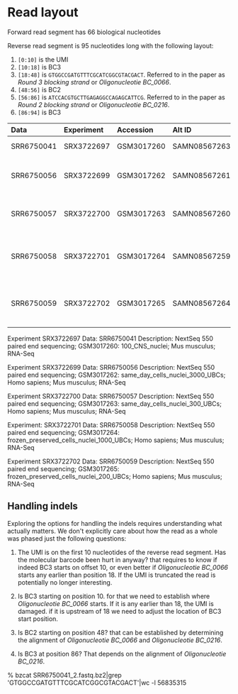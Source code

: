 # Read layout

Forward read segment has 66 biological nucleotides

Reverse read segment is 95 nucleotides long with the following layout:
1. ```[0:10]``` is the UMI
2. ```[10:18]``` is BC3
3. ```[18:48]``` is ```GTGGCCGATGTTTCGCATCGGCGTACGACT```. Referred to in the paper as *Round 3 blocking strand* or *Oligonucleotie BC_0066*.
4. ```[48:56]``` is BC2
5. ```[56:86]``` is ```ATCCACGTGCTTGAGAGGCCAGAGCATTCG```. Referred to in the paper as *Round 2 blocking strand* or *Oligonucleotie BC_0216*.
6. ```[86:94]``` is BC3


| Data       | Experiment | Accession  | Alt ID     |Read count | Pheniqs 95%     | Other       | Description                           |
| :--------- | :--------- | :--------- | :--------- |:--------  | :-------------  | :---------- | :------------------------------------ |
| SRR6750041 | SRX3722697 | GSM3017260 |SAMN08567263| 77621181  | 48974827(63.09) |             | MM 100 CNS nuclei                     |
| SRR6750056 | SRX3722699 | GSM3017262 |SAMN08567261| 218683580 |137683698(62.96) |             | HS/MM same day cells nuclei 3000 UBCs |
| SRR6750057 | SRX3722700 | GSM3017263 |SAMN08567260| 215597675 |136178474(63.16) |             | HS/MM same day cells nuclei 300 UBCs  |
| SRR6750058 | SRX3722701 | GSM3017264 |SAMN08567259| 221577898 |125779278(56.76) |             | HS/MM frozen preserved cells nuclei 1000 UBCs |
| SRR6750059 | SRX3722702 | GSM3017265 |SAMN08567264| 241868411 |135120338(55.86) |             | HS/MM frozen preserved cells nuclei 200 UBCs |

Experiment SRX3722697
Data: SRR6750041
Description: NextSeq 550 paired end sequencing; GSM3017260: 100_CNS_nuclei; Mus musculus; RNA-Seq

Experiment SRX3722699
Data: SRR6750056
Description: NextSeq 550 paired end sequencing; GSM3017262: same_day_cells_nuclei_3000_UBCs; Homo sapiens; Mus musculus; RNA-Seq

Experiment SRX3722700
Data: SRR6750057
Description: NextSeq 550 paired end sequencing; GSM3017263: same_day_cells_nuclei_300_UBCs; Homo sapiens; Mus musculus; RNA-Seq

Experiment: SRX3722701
Data: SRR6750058
Description: NextSeq 550 paired end sequencing; GSM3017264: frozen_preserved_cells_nuclei_1000_UBCs; Homo sapiens; Mus musculus; RNA-Seq

Experiment SRX3722702
Data: SRR6750059
Description: NextSeq 550 paired end sequencing; GSM3017265: frozen_preserved_cells_nuclei_200_UBCs; Homo sapiens; Mus musculus; RNA-Seq


## Handling indels

Exploring the options for handling the indels requires understanding what actually matters.
We don't explicitly care about how the read as a whole was phased just the following questions:

1. The UMI is on the first 10 nucleotides of the reverse read segment. Has the molecular barcode been hurt in anyway? that requires to know if indeed BC3 starts on offset 10, or even better if *Oligonucleotie BC_0066* starts any earlier than position 18. If the UMI is truncated the read is potentially no longer interesting.

2. Is BC3 starting on position 10. for that we need to establish where *Oligonucleotie BC_0066* starts. If it is any earlier than 18, the UMI is damaged. if it is upstream of 18 we need to adjust the location of BC3 start position.

3. Is BC2 starting on position 48? that can be established by determining the alignment of *Oligonucleotie BC_0066* and *Oligonucleotie BC_0216*.

4. Is BC3 at position 86? That depends on the alignment of *Oligonucleotie BC_0216*.

% bzcat SRR6750041_2.fastq.bz2|grep 'GTGGCCGATGTTTCGCATCGGCGTACGACT'|wc -l
56835315
